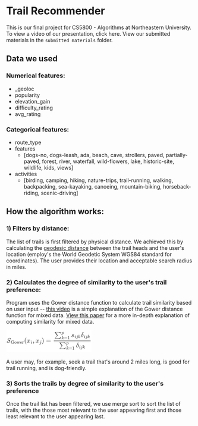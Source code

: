 # Trail Recommender

This is our final project for CS5800 - Algorithms at Northeastern University. To view a video of our presentation, click here. View our submitted materials in the `submitted materials` folder.


## Data we used
### **Numerical features:**
* _geoloc
* popularity
* elevation_gain
* difficulty_rating
* avg_rating

### **Categorical features:**
* route_type
* features
    * [dogs-no, dogs-leash, ada, beach, cave, strollers, paved, partially-paved, forest, river, waterfall, wild-flowers, lake, historic-site, wildlife, kids, views]
* activities
    * [birding, camping, hiking, nature-trips, trail-running, walking, backpacking, sea-kayaking, canoeing, mountain-biking, horseback-riding, scenic-driving]
    
## How the algorithm works:
### 1) Filters by distance:
The list of trails is first filtered by physical distance. We achieved this by calculating the [geodesic distance](https://geopy.readthedocs.io/en/stable/#module-geopy.distance) between the trail heads and the user's location (employ's the World Geodetic System WGS84 standard for coordinates). The user provides their location and acceptable search radius in miles.

### 2) Calculates the degree of similarity to the user's trail preference:
Program uses the Gower distance function to calculate trail similarity based on user input -- [this video](https://www.youtube.com/watch?v=PHu8VoPv-o4) is a simple explanation of the Gower distance function for mixed data. [View this paper](https://www.researchgate.net/publication/327832223_Distance-based_clustering_of_mixed_data) for a more in-depth explanation of computing similarity for mixed data.

<img src="imgs/gower_formula.png">

A user may, for example, seek a trail that's around 2 miles long, is good for trail running, and is dog-friendly.

### 3) Sorts the trails by degree of similarity to the user's preference
Once the trail list has been filtered, we use merge sort to sort the list of trails, with the those most relevant to the user appearing first and those least relevant to the user appearing last.
